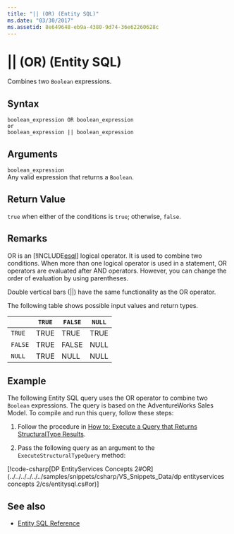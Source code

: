 ```yaml
---
title: "|| (OR) (Entity SQL)"
ms.date: "03/30/2017"
ms.assetid: 8e649648-eb9a-4380-9d74-36e62260628c
---
```

# || (OR) (Entity SQL)
Combines two `Boolean` expressions.  
  
## Syntax  
  
```  
boolean_expression OR boolean_expression  
or   
boolean_expression || boolean_expression  
```  
  
## Arguments  
 `boolean_expression`  
 Any valid expression that returns a `Boolean`.  
  
## Return Value  
 `true` when either of the conditions is `true`; otherwise, `false`.  
  
## Remarks  
 OR is an [!INCLUDE[esql](../../../../../../includes/esql-md.md)] logical operator. It is used to combine two conditions. When more than one logical operator is used in a statement, OR operators are evaluated after AND operators. However, you can change the order of evaluation by using parentheses.  
  
 Double vertical bars (&#124;&#124;) have the same functionality as the OR operator.  
  
 The following table shows possible input values and return types.  
  
||`TRUE`|`FALSE`|`NULL`|  
|-|------------|-------------|------------|  
|`TRUE`|TRUE|TRUE|TRUE|  
|`FALSE`|TRUE|FALSE|NULL|  
|`NULL`|TRUE|NULL|NULL|  
  
## Example  
 The following Entity SQL query uses the OR operator to combine two `Boolean` expressions. The query is based on the AdventureWorks Sales Model. To compile and run this query, follow these steps:  
  
1. Follow the procedure in [How to: Execute a Query that Returns StructuralType Results](../../../../../../docs/framework/data/adonet/ef/how-to-execute-a-query-that-returns-structuraltype-results.md).  
  
2. Pass the following query as an argument to the `ExecuteStructuralTypeQuery` method:  
  
 [!code-csharp[DP EntityServices Concepts 2#OR](../../../../../../samples/snippets/csharp/VS_Snippets_Data/dp entityservices concepts 2/cs/entitysql.cs#or)]  
  
## See also

- [Entity SQL Reference](../../../../../../docs/framework/data/adonet/ef/language-reference/entity-sql-reference.md)
